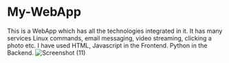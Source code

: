 # My-WebApp
This is a WebApp which has all the technologies integrated in it. It has many services Linux commands, email messaging, video streaming, clicking a photo etc. I have used HTML, Javascript in the Frontend. Python in the Backend.
![Screenshot (11)](https://github.com/Lohit2000/My-WebApp/assets/112168576/58a4c32b-ccf0-45fc-830d-554a640bfc3c)
